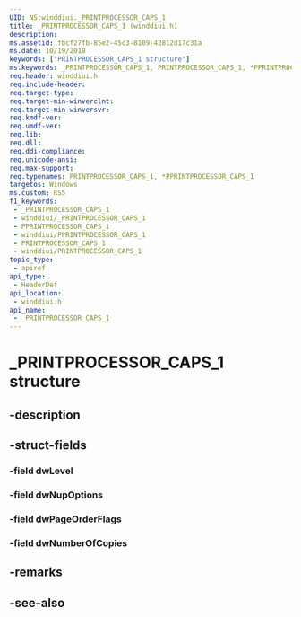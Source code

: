 ```yaml
---
UID: NS:winddiui._PRINTPROCESSOR_CAPS_1
title: _PRINTPROCESSOR_CAPS_1 (winddiui.h)
description: 
ms.assetid: fbcf27fb-85e2-45c3-8109-42812d17c31a
ms.date: 10/19/2018
keywords: ["PRINTPROCESSOR_CAPS_1 structure"]
ms.keywords: _PRINTPROCESSOR_CAPS_1, PRINTPROCESSOR_CAPS_1, *PPRINTPROCESSOR_CAPS_1,
req.header: winddiui.h
req.include-header: 
req.target-type: 
req.target-min-winverclnt: 
req.target-min-winversvr: 
req.kmdf-ver: 
req.umdf-ver: 
req.lib: 
req.dll: 
req.ddi-compliance: 
req.unicode-ansi: 
req.max-support: 
req.typenames: PRINTPROCESSOR_CAPS_1, *PPRINTPROCESSOR_CAPS_1
targetos: Windows
ms.custom: RS5
f1_keywords:
 - _PRINTPROCESSOR_CAPS_1
 - winddiui/_PRINTPROCESSOR_CAPS_1
 - PPRINTPROCESSOR_CAPS_1
 - winddiui/PPRINTPROCESSOR_CAPS_1
 - PRINTPROCESSOR_CAPS_1
 - winddiui/PRINTPROCESSOR_CAPS_1
topic_type:
 - apiref
api_type:
 - HeaderDef
api_location:
 - winddiui.h
api_name:
 - _PRINTPROCESSOR_CAPS_1
---
```


# _PRINTPROCESSOR_CAPS_1 structure


## -description

## -struct-fields

### -field dwLevel

### -field dwNupOptions

### -field dwPageOrderFlags

### -field dwNumberOfCopies

## -remarks

## -see-also

